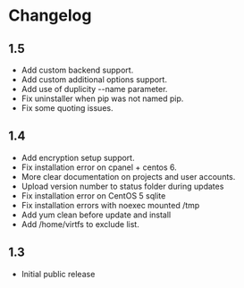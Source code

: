 # Changelog

## 1.5

- Add custom backend support.
- Add custom additional options support.
- Add use of duplicity --name parameter.
- Fix uninstaller when pip was not named pip.
- Fix some quoting issues.

## 1.4

- Add encryption setup support.
- Fix installation error on cpanel + centos 6.
- More clear documentation on projects and user accounts.
- Upload version number to status folder during updates
- Fix installation error on CentOS 5 sqlite
- Fix installation errors with noexec mounted /tmp
- Add yum clean before update and install
- Add /home/virtfs to exclude list.

## 1.3

- Initial public release